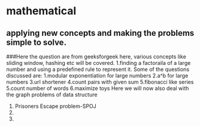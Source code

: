 # mathematical
## applying new concepts and making the problems simple to solve.
###Here the question are from geeksforgeek
here, various concepts like sliding window, hashing etc will be covered.
1.finding a factoraila of a large number and using a predefined rule to represent it.
Some of the questions discussed are:
1.modular exponentiation for large numbers
2.a^b for large numbers
3.url shortener
4.count pairs with given sum
5.fibonacci like series
5.count number of words
6.maximize toys
Here we will now also deal with the graph problems of data structure
1. Prisoners Escape problem-SPOJ
2.
3.

